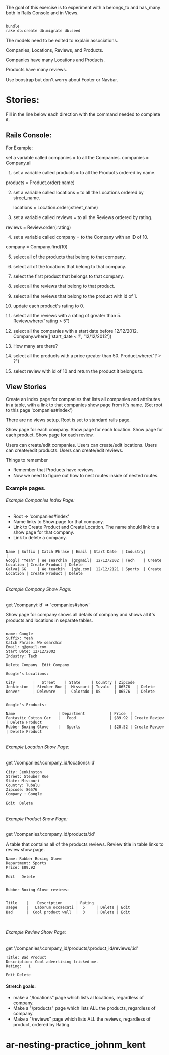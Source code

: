 The goal of this exercise is to experiment with a belongs_to and has_many both in Rails Console and in Views.

```

bundle
rake db:create db:migrate db:seed

```

The models need to be edited to explain associations.

Companies, Locations, Reviews, and Products.

Companies have many Locations and Products.

Products have many reviews.

Use boostrap but don't worry about Footer or Navbar.





# Stories:

Fill in the line below each direction with the command needed to complete it.

## Rails Console:

For Example:

set a variable called companies = to all the Companies.
  companies = Company.all

1. set a variable called products = to all the Products ordered by name.

  products = Product.order(:name)

2. set a variable called locations = to all the Locations ordered by street_name.

	locations = Location.order(:street_name)


3. set a variable called reviews = to all the Reviews ordered by rating.

reviews = Review.order(:rating)


4. set a variable called company = to the Company with an ID of 10.

company = Company.find(10)


5. select all of the products that belong to that company.


6. select all of the locations that belong to that company.


7. select the first product that belongs to that company.


8. select all the reviews that belong to that product.


9. select all the reviews that belong to the product with id of 1.


10. update each product's rating to 0.


11. select all the reviews with a rating of greater than 5.  
    Review.where("rating  > 5")

12. select all the companies with a start date before 12/12/2012.  
    Company.where(['start_date < ?', '12/12/2012'])

13. How many are there?


14. select all the products with a price greater than 50. Product.where("? > ?")


15. select review with id of 10 and return the product it belongs to.



## View Stories

Create an index page for companies that lists all companies and attributes in a table, with a link to that companies show page from it's name.
(Set root to this page 'companies#index')

There are no views setup. Root is set to standard rails page.

Show page for each company.
Show page for each location.
Show page for each product.
Show page for each review.


Users can create/edit companies.
Users can create/edit locations.
Users can create/edit products.
Users can create/edit reviews.






Things to remember
* Remember that Products have reviews.
* Now we need to figure out how to nest routes inside of nested routes.



### Example pages.


###### Example Companies Index Page:
- Root => 'companies#index'
- Name links to Show page for that company.
- Link to Create Product and Create Location. The name should link to a show page for that company.
- Link to delete a company.



```

Name | Suffix | Catch Phrase | Email | Start Date  | Industry|                 |  
Googl| "Yeah" | We searchin  |g@gmail|  12/12/2002 | Tech    | Create Location | Create Product | Delete
Galva| GG     | We teachin   |g@g.com|  12/12/2121 | Sports  | Create Location | Create Product | Delete


```

###### Example Company Show Page:

get '/company/:id' => 'companies#show'

Show page for company shows all details of company and shows all it's products and locations in separate tables.


```

name: Google
Suffix: Yeah
Catch Phrase: We searchin
Email: g@gmail.com
Start Date: 12/12/2002
Industry: Tech

Delete Company  Edit Company

Google's Locations:

City        |   Street    | State     | Country | Zipcode
Jenkinston  | Steuber Rue |  Missouri | Tuvalu  | 86576   | Delete
Denver      | Deleware    |  Colorado | US      | 86576   | Delete


Google's Products:

Name                   | Department           | Price  |
Fantastic Cotton Car   |   Food               | $89.92 | Create Review | Delete Product
Rubber Boxing Glove    |   Sports             | $20.52 | Create Review | Delete Product


```

###### Example Location Show Page:

get '/companies/:company_id/locations/:id'

```
City: Jenkinston
Street: Steuber Rue
State: Missouri
Country: Tubalu
Zipcode: 86576
Company : Google

Edit  Delete


```

###### Example Product Show Page:

get '/companies/:company_id/products/:id'

A table that contains all of the products reviews.
Review title in table links to review show page.


```
Name: Rubber Boxing Glove
Department: Sports
Price: $89.92

Edit   Delete


Rubber Boxing Glove reviews:


Title    |    Description      | Rating
saepe    |   Laborum occaecati |  5     | Delete | Edit
Bad      |  Cool product well  |  3     | Delete | Edit



```


###### Example Review Show Page:

get '/companies/:company_id/products/:product_id/reviews/:id'


```
Title: Bad Product
Description: Cool advertising tricked me.
Rating:   1

Edit Delete

```




#### Stretch goals:

* make a "/locations" page which lists al locations, regardless of company.
* Make a "/products" page which lists ALL the products, regardless of company.
* Make a "/reviews" page which lists ALL the reviews, regardless of product, ordered by Rating.
# ar-nesting-practice_johnm_kent
